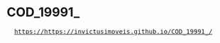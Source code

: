 # COD_19991_
<?xml version="1.0" encoding="UTF-8"?>
<ListingDataFeed xmlns="http://www.vivareal.com/schemas/1.0/VRSync"
                 xmlns:xsi="http://www.w3.org/2001/XMLSchema-instance"
                 xsi:schemaLocation="http://www.vivareal.com/schemas/1.0/VRSync  http://xml.vivareal.com/vrsync.xsd">
 <Listings>
    <Listing>
      <VirtualTourLink>
         <https://https://invictusimoveis.github.io/COD_19991_/>
      </VirtualTourLink>
    </Listing>
 </Listings>
</ListingDataFeed>
